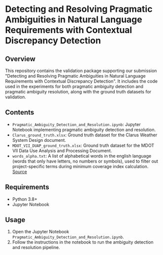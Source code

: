 # Detecting and Resolving Pragmatic Ambiguities in Natural Language Requirements with Contextual Discrepancy Detection

## Overview

This repository contains the validation package supporting our submission "Detecting and Resolving Pragmatic Ambiguities in
Natural Language Requirements with Contextual Discrepancy Detection". It includes the code used in the experiments for both pragmatic ambiguity detection and pragmatic ambiguity resolution, along with the ground truth datasets for validation.

## Contents

- `Pragmatic_Ambiguity_Detection_and_Resolution.ipynb`: Jupyter Notebook implementing pragmatic ambiguity detection and resolution.
- `Clarus_ground_truth.xlsx`: Ground truth dataset for the Clarus Weather System Design document.
- `MDOT_VII_DUAP_ground_truth.xlsx`: Ground truth dataset for the MDOT VII Data Use Analysis and Processing Document.
- `words_alpha.txt`: A list of alphabetical words in the english language (words that only have letters, no numbers or symbols), used to filter out project-specific terms during minimum coverage index calculation. [Source](https://github.com/dwyl/english-words/blob/master/words_alpha.txt)

## Requirements

- Python 3.8+
- Jupyter Notebook
   
## Usage

1. Open the Jupyter Notebook `Pragmatic_Ambiguity_Detection_and_Resolution.ipynb`.
2. Follow the instructions in the notebook to run the ambiguity detection and resolution pipeline.



